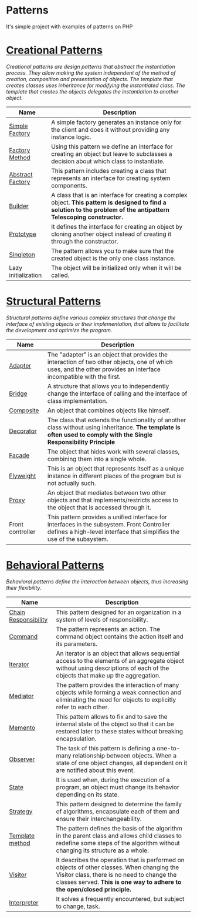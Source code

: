 # Patterns
It's simple project with examples of patterns on PHP

[Creational Patterns](src/CreationalPatterns)
====================================================================================================================
*Creational patterns are design patterns that abstract the instantiation process. They allow making the system 
independent of the method of creation, composition and presentation of objects. The template that creates 
classes uses inheritance for modifying the instantiated class. The template that creates the objects delegates 
the instantiation to another object.*


| Name | Description |
| -------- | ----------- |
| [Simple Factory](src/CreationalPatterns/simpleFactory/simpleFactory.php) | A simple factory generates an instance only for the client and does it without providing any instance logic. |
| [Factory Method](src/CreationalPatterns/factoryMethod/factoryMethod.php) | Using this pattern we define an interface for creating an object but leave to subclasses a decision about which class to instantiate. |
| [Abstract Factory](src/CreationalPatterns/abstractFactory/abstractFactory.php) | This pattern includes creating a class that represents an interface for creating system components.|
| [Builder](src/CreationalPatterns/builder/builder.php) | A class that is an interface for creating a complex object. **This pattern is designed to find a solution to the problem of the antipattern Telescoping constructor.** |
| [Prototype](src/CreationalPatterns/prototype/prototype.php) | It defines the interface for creating an object by cloning another object instead of creating it through the constructor. |
| [Singleton](src/CreationalPatterns/singleton/singleton.php) | The pattern allows you to make sure that the created object is the only one class instance. |
| Lazy initialization | The object will be initialized only when it will be called. |

[Structural Patterns](src/StructuralPatterns)
=========================================================================================================
*Structural patterns define various complex structures that change the interface of existing objects or their implementation, 
that allows to facilitate the development and optimize the program.*


| Name | Description |
| ---- | ------------ |
| [Adapter](src/StructuralPatterns/adapter/adapter.php) | The "adapter" is an object that provides the interaction of two other objects, one of which uses, and the other provides an interface incompatible with the first. |
| [Bridge](src/StructuralPatterns/bridge/bridge.php) | A structure that allows you to independently change the interface of calling and the interface of class implementation. |
| [Composite](src/StructuralPatterns/composite/composite.php) |	An object that combines objects like himself. |
| [Decorator](src/StructuralPatterns/decorator/decorator.php) | The class that extends the functionality of another class without using inheritance. **The template is often used to comply with the Single Responsibility Principle** |
| [Facade](src/StructuralPatterns/facade/facade.php) | The object that hides work with several classes, combining them into a single whole. |
| [Flyweight](src/StructuralPatterns/flyweight/flyweight.php) | This is an object that represents itself as a unique instance in different places of the program but is not actually such. |
| [Proxy](src/StructuralPatterns/proxy/proxy.php) | An object that mediates between two other objects and that implements/restricts access to the object that is accessed through it. |
| Front controller | This pattern provides a unified interface for interfaces in the subsystem. Front Controller defines a high-level interface that simplifies the use of the subsystem. |	

[Behavioral Patterns](src/BehavioralPatterns)
=========================================================================================================
*Behavioral patterns define the interaction between objects, thus increasing their flexibility.*


| Name | Description |
| -------- | -------- |
| [Chain Responsibility](src/BehavioralPatterns/ChainResponsibility/Runner.php)	| This pattern designed for an organization in a system of levels of responsibility. |
| [Command](src/BehavioralPatterns/command/command.php)	| The pattern represents an action. The command object contains the action itself and its parameters. |
| [Iterator](src/BehavioralPatterns/iterator/iterator.php)	| An iterator is an object that allows sequential access to the elements of an aggregate object without using descriptions of each of the objects that make up the aggregation. |
| [Mediator](src/BehavioralPatterns/mediator/mediator.php)	| The pattern provides the interaction of many objects while forming a weak connection and eliminating the need for objects to explicitly refer to each other. |
| [Memento](src/BehavioralPatterns/memento/memento.php)	| This pattern allows to fix and to save the internal state of the object so that it can be restored later to these states without breaking encapsulation. |
| [Observer](src/BehavioralPatterns/observer/observer.php)	| The task of this pattern is defining a one-to-many relationship between objects. When a state of one object changes, all dependent on it are notified about this event. |
| [State](src/BehavioralPatterns/state/state.php)	| It is used when, during the execution of a program, an object must change its behavior depending on its state. |
| [Strategy](src/BehavioralPatterns/strategy/strategy.php)	| This pattern designed to determine the family of algorithms, encapsulate each of them and ensure their interchangeability. |
| [Template method](src/BehavioralPatterns/templateMethod/templateMethod.php)	| The pattern defines the basis of the algorithm in the parent class and allows child classes to redefine some steps of the algorithm without changing its structure as a whole. |
| [Visitor](src/BehavioralPatterns/visitor/visitor.php)	| It describes the operation that is performed on objects of other classes. When changing the Visitor class, there is no need to change the classes served. **This is one way to adhere to the open/closed principle.** |
| [Interpreter](src/BehavioralPatterns/interpreter/interpreter.php) | It solves a frequently encountered, but subject to change, task. |
 
